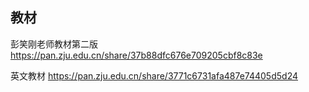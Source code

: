 ## 教材
彭笑刚老师教材第二版
https://pan.zju.edu.cn/share/37b88dfc676e709205cbf8c83e

英文教材
https://pan.zju.edu.cn/share/3771c6731afa487e74405d5d24
